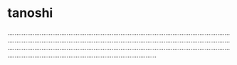 # tanoshi
.......................................................................................................................................................................................................................................................................................................................................................................................................................................................................